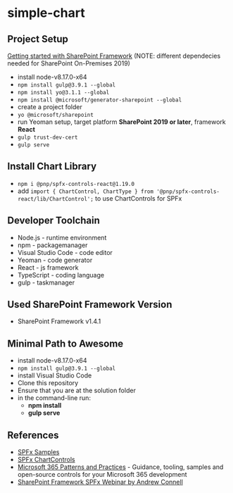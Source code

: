 # simple-chart

## Project Setup

[Getting started with SharePoint Framework](https://docs.microsoft.com/en-us/sharepoint/dev/spfx/set-up-your-development-environment)
(NOTE: different dependecies needed for SharePoint On-Premises 2019)

- install node-v8.17.0-x64
- ```npm install gulp@3.9.1 --global```
- ```npm install yo@3.1.1 --global```
- ```npm install @microsoft/generator-sharepoint --global```
- create a project folder
- ```yo @microsoft/sharepoint```
- run Yeoman setup, target platform **SharePoint 2019 or later**, framework **React**
- ```gulp trust-dev-cert```
- ```gulp serve```

## Install Chart Library

- ```npm i @pnp/spfx-controls-react@1.19.0```
- add ```import { ChartControl, ChartType } from '@pnp/spfx-controls-react/lib/ChartControl';``` to use ChartControls for SPFx

## Developer Toolchain

- Node.js - runtime environment
- npm - packagemanager
- Visual Studio Code - code editor
- Yeoman - code generator
- React - js framework
- TypeScript - coding language
- gulp - taskmanager

## Used SharePoint Framework Version

- SharePoint Framework v1.4.1

## Minimal Path to Awesome

- install node-v8.17.0-x64
- ```npm install gulp@3.9.1 --global```
- install Visual Studio Code
- Clone this repository
- Ensure that you are at the solution folder
- in the command-line run:
  - **npm install**
  - **gulp serve**

## References

- [SPFx Samples](https://github.com/pnp/sp-dev-fx-webparts/tree/main/samples)
- [SPFx ChartControls](https://pnp.github.io/sp-dev-fx-controls-react/controls/ChartControl/)
- [Microsoft 365 Patterns and Practices](https://aka.ms/m365pnp) - Guidance, tooling, samples and open-source controls for your Microsoft 365 development
- [SharePoint Framework SPFx Webinar by Andrew Connell](https://www.youtube.com/watch?v=AO69ziaCxMc)
